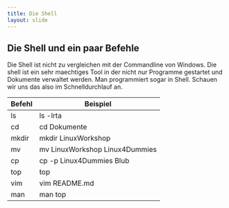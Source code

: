 ```yaml
---
title: Die Shell
layout: slide
---
```


## Die Shell und ein paar Befehle

Die Shell ist nicht zu vergleichen mit der Commandline von Windows. Die shell ist ein sehr maechtiges Tool in der nicht nur Programme gestartet und Dokumente verwaltet werden. Man programmiert sogar in Shell. Schauen wir uns das also im Schnelldurchlauf an.


| Befehl | Beispiel |
|-|-|
| ls |  ls -lrta |
| cd | cd Dokumente |
| mkdir | mkdir LinuxWorkshop |
| mv | mv LinuxWorkshop Linux4Dummies |
| cp | cp -p Linux4Dummies Blub |
| top | top |
| vim | vim README.md |
| man | man top |
